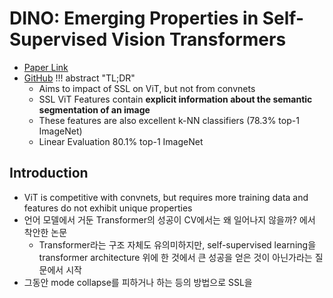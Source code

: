 # DINO: Emerging Properties in Self-Supervised Vision Transformers
* [Paper Link](https://arxiv.org/abs/2104.14294)
* [GitHub](https://github.com/facebookresearch/dino)
!!! abstract "TL;DR"
    * Aims to impact of SSL on ViT, but not from convnets
    * SSL ViT Features contain **explicit information about the semantic segmentation of an image**
    * These features are also excellent k-NN classifiers (78.3% top-1 ImageNet)
    * Linear Evaluation 80.1% top-1 ImageNet
    
## Introduction
* ViT is competitive with convnets, but requires more training data and features do not exhibit unique properties
* 언어 모델에서 거둔 Transformer의 성공이 CV에서는 왜 일어나지 않을까? 에서 착안한 논문
    - Transformer라는 구조 자체도 유의미하지만, self-supervised learning을 transformer architecture 위에 한 것에서 큰 성공을 얻은 것이 아닌가라는 질문에서 시작
* 그동안 mode collapse를 피하거나 하는 등의 방법으로 SSL을 